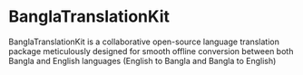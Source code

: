 # BanglaTranslationKit
BanglaTranslationKit is a collaborative open-source language translation package meticulously designed for smooth offline conversion between both Bangla and English languages (English to Bangla and Bangla to English)
